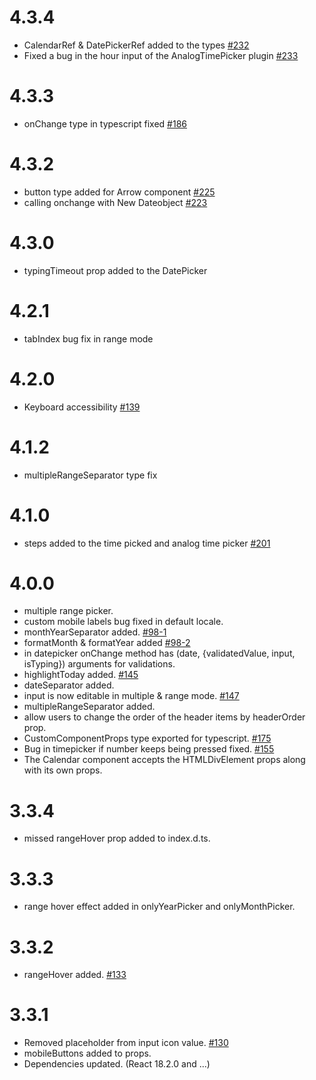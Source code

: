 # 4.3.4

- CalendarRef & DatePickerRef added to the types [#232](https://github.com/shahabyazdi/react-multi-date-picker/issues/232)
- Fixed a bug in the hour input of the AnalogTimePicker plugin [#233](https://github.com/shahabyazdi/react-multi-date-picker/issues/233)

# 4.3.3

- onChange type in typescript fixed [#186](https://github.com/shahabyazdi/react-multi-date-picker/issues/186)

# 4.3.2

- button type added for Arrow component [#225](https://github.com/shahabyazdi/react-multi-date-picker/issues/225)
- calling onchange with New Dateobject [#223](https://github.com/shahabyazdi/react-multi-date-picker/issues/223)

# 4.3.0

- typingTimeout prop added to the DatePicker

# 4.2.1

- tabIndex bug fix in range mode

# 4.2.0

- Keyboard accessibility [#139](https://github.com/shahabyazdi/react-multi-date-picker/issues/139)

# 4.1.2

- multipleRangeSeparator type fix

# 4.1.0

- steps added to the time picked and analog time picker [#201](https://github.com/shahabyazdi/react-multi-date-picker/issues/201)

# 4.0.0

- multiple range picker.
- custom mobile labels bug fixed in default locale.
- monthYearSeparator added. [#98-1](https://github.com/shahabyazdi/react-multi-date-picker/issues/98#issue-1127212098)
- formatMonth & formatYear added [#98-2](https://github.com/shahabyazdi/react-multi-date-picker/issues/98#issuecomment-1110705026)
- in datepicker onChange method has (date, {validatedValue, input, isTyping}) arguments for validations.
- highlightToday added. [#145](https://github.com/shahabyazdi/react-multi-date-picker/issues/145)
- dateSeparator added.
- input is now editable in multiple & range mode. [#147](https://github.com/shahabyazdi/react-multi-date-picker/issues/147)
- multipleRangeSeparator added.
- allow users to change the order of the header items by headerOrder prop.
- CustomComponentProps type exported for typescript. [#175](https://github.com/shahabyazdi/react-multi-date-picker/issues/175)
- Bug in timepicker if number keeps being pressed fixed. [#155](https://github.com/shahabyazdi/react-multi-date-picker/issues/155)
- The Calendar component accepts the HTMLDivElement props along with its own props.

# 3.3.4

- missed rangeHover prop added to index.d.ts.

# 3.3.3

- range hover effect added in onlyYearPicker and onlyMonthPicker.

# 3.3.2

- rangeHover added. [#133](https://github.com/shahabyazdi/react-multi-date-picker/issues/133)

# 3.3.1

- Removed placeholder from input icon value. [#130](https://github.com/shahabyazdi/react-multi-date-picker/issues/130)
- mobileButtons added to props.
- Dependencies updated. (React 18.2.0 and ...)
